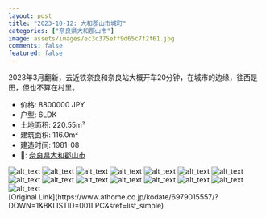 ```yaml
---
layout: post
title: "2023-10-12: 大和郡山市城町"
categories: ["奈良県大和郡山市"]
image: assets/images/ec3c375eff9d65c7f2f61.jpg
comments: false
featured: false
---
```

<p>2023年3月翻新，去近铁奈良和奈良站大概开车20分钟，在城市的边缘，往西是田，但也不算在村里。</p>

* 价格: 8800000 JPY
* 户型: 6LDK
* 土地面积: 220.55m²
* 建筑面积: 116.0m²
* 建造时间: 1981-08
* 📍: [奈良県大和郡山市](https://www.google.com/maps/search/?api=1&query=34.6542349%2C135.7692774)

<div class="scroll-container"><img src="/assets/images/7dc502d1fd2efc5ed8472.jpg" alt="alt_text"/>
<img src="/assets/images/d473e93db665c3df8cefe.jpg" alt="alt_text"/>
<img src="/assets/images/66152dec18ba1b48767a9.jpg" alt="alt_text"/>
<img src="/assets/images/504b6e2fb75ee715c9e51.jpg" alt="alt_text"/>
<img src="/assets/images/e36b25ba7e1a4ec56d7af.jpg" alt="alt_text"/>
<img src="/assets/images/4da03f9c10a8f4fe64026.jpg" alt="alt_text"/>
<img src="/assets/images/980c5affe21bbafe23683.jpg" alt="alt_text"/>
<img src="/assets/images/767d1e28fa861deab8d54.jpg" alt="alt_text"/>
<img src="/assets/images/a0d482c1b54555bee1f89.jpg" alt="alt_text"/>
<img src="/assets/images/c9e2d258e7ff1d448738b.jpg" alt="alt_text"/>
<img src="/assets/images/2445396a15efa5ea16494.jpg" alt="alt_text"/>
<img src="/assets/images/69ae1bc5fc14aca9424f7.jpg" alt="alt_text"/>
<img src="/assets/images/7910e1fe16f4617b77a96.jpg" alt="alt_text"/>
<img src="/assets/images/fbd47600e6d30f12830fc.jpg" alt="alt_text"/>
<img src="/assets/images/e05de2efc87f34eebde36.jpg" alt="alt_text"/></div>
[Original Link](https://www.athome.co.jp/kodate/6979015557/?DOWN=1&BKLISTID=001LPC&sref=list_simple)